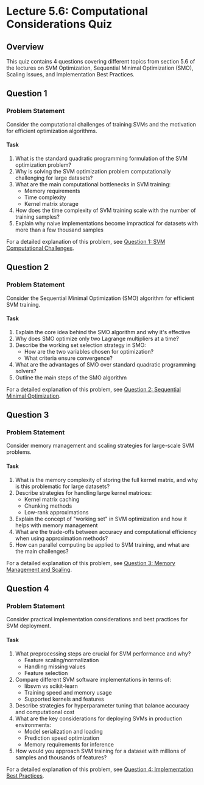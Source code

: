 # Lecture 5.6: Computational Considerations Quiz

## Overview
This quiz contains 4 questions covering different topics from section 5.6 of the lectures on SVM Optimization, Sequential Minimal Optimization (SMO), Scaling Issues, and Implementation Best Practices.

## Question 1

### Problem Statement
Consider the computational challenges of training SVMs and the motivation for efficient optimization algorithms.

#### Task
1. What is the standard quadratic programming formulation of the SVM optimization problem?
2. Why is solving the SVM optimization problem computationally challenging for large datasets?
3. What are the main computational bottlenecks in SVM training:
   - Memory requirements
   - Time complexity
   - Kernel matrix storage
4. How does the time complexity of SVM training scale with the number of training samples?
5. Explain why naive implementations become impractical for datasets with more than a few thousand samples

For a detailed explanation of this problem, see [Question 1: SVM Computational Challenges](L5_6_1_explanation.md).

## Question 2

### Problem Statement
Consider the Sequential Minimal Optimization (SMO) algorithm for efficient SVM training.

#### Task
1. Explain the core idea behind the SMO algorithm and why it's effective
2. Why does SMO optimize only two Lagrange multipliers at a time?
3. Describe the working set selection strategy in SMO:
   - How are the two variables chosen for optimization?
   - What criteria ensure convergence?
4. What are the advantages of SMO over standard quadratic programming solvers?
5. Outline the main steps of the SMO algorithm

For a detailed explanation of this problem, see [Question 2: Sequential Minimal Optimization](L5_6_2_explanation.md).

## Question 3

### Problem Statement
Consider memory management and scaling strategies for large-scale SVM problems.

#### Task
1. What is the memory complexity of storing the full kernel matrix, and why is this problematic for large datasets?
2. Describe strategies for handling large kernel matrices:
   - Kernel matrix caching
   - Chunking methods
   - Low-rank approximations
3. Explain the concept of "working set" in SVM optimization and how it helps with memory management
4. What are the trade-offs between accuracy and computational efficiency when using approximation methods?
5. How can parallel computing be applied to SVM training, and what are the main challenges?

For a detailed explanation of this problem, see [Question 3: Memory Management and Scaling](L5_6_3_explanation.md).

## Question 4

### Problem Statement
Consider practical implementation considerations and best practices for SVM deployment.

#### Task
1. What preprocessing steps are crucial for SVM performance and why?
   - Feature scaling/normalization
   - Handling missing values
   - Feature selection
2. Compare different SVM software implementations in terms of:
   - libsvm vs scikit-learn
   - Training speed and memory usage
   - Supported kernels and features
3. Describe strategies for hyperparameter tuning that balance accuracy and computational cost
4. What are the key considerations for deploying SVMs in production environments:
   - Model serialization and loading
   - Prediction speed optimization
   - Memory requirements for inference
5. How would you approach SVM training for a dataset with millions of samples and thousands of features?

For a detailed explanation of this problem, see [Question 4: Implementation Best Practices](L5_6_4_explanation.md).

